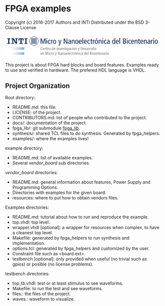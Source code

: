 # FPGA examples

Copyright (c) 2016-2017 Authors and INTI
Distributed under the BSD 3-Clause License

![INTI CMNB Logo](/images/logo.png)

This project is about FPGA hard blocks and board features. Examples ready to use and verified in hardware. The prefered HDL language is VHDL.

## Project Organization

Root directory:
* README.md: this file.
* LICENSE: of the project.
* CONTRIBUTORS.md: list of people who contributed to the project.
* docs/: documentation of the project.
* fpga_lib/: git submodule [fpga_lib](https://github.com/INTI-CMNB-FPGA/fpga_lib).
* synthesis/: shared TCL files to do synthesis. Generated by fpga_helpers.
* examples/: where the examples lives!

example directory:
* README.md: list of available examples.
* Several *vendor_board* sub directories.

*vendor_board* directories:
* README.md: general information about features, Power Supply and Programming Options.
* Directories with examples for the given board.
* resources: where to put how to obtain vendors files.

Examples directories:
* README.md: tutorial about how to run and reproduce the example.
* top.vhdl: top level.
* wrapper.vhdl [optional]: a wrapper for resources when complex, to have a cleanest top level.
* Makefile: generated by fpga_helpers to run synthesis and implementation.
* options.tcl: generated by fpga_helpers and customized by the user.
* Constraint file such as <board.ext>.
* testbench [optional]: only provided when useful (no trivial such as gpios) or posible (no license problems).

testbench directories:
* top_tb.vhdl: test or at least stimulus to see waveforms.
* Makefile: to run the test and see waveforms.
* files.<ext>: the files of the project.
* waves.<ext>: waveform to visualize.
